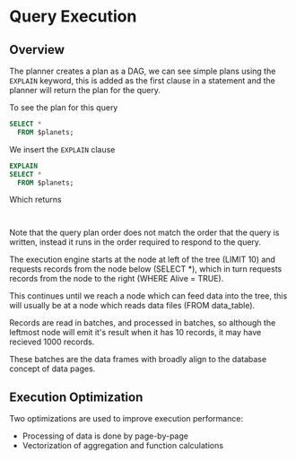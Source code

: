 # Query Execution

## Overview

The planner creates a plan as a DAG, we can see simple plans using the `EXPLAIN` keyword, this is added as the first clause in a statement and the planner will return the plan for the query.

To see the plan for this query

~~~sql
SELECT *
  FROM $planets;
~~~

We insert the `EXPLAIN` clause

~~~sql
EXPLAIN
SELECT *
  FROM $planets;
~~~

Which returns

~~~


~~~

Note that the query plan order does not match the order that the query is written, instead it runs in the order required to respond to the query.

The execution engine starts at the node at left of the tree (LIMIT 10) and requests records from the node below (SELECT *), which in turn requests records from the node to the right (WHERE Alive = TRUE).

This continues until we reach a node which can feed data into the tree, this will usually be at a node which reads data files (FROM data_table).

Records are read in batches, and processed in batches, so although the leftmost node will emit it's result when it has 10 records, it may have recieved 1000 records.

These batches are the data frames with broadly align to the database concept of data pages.

## Execution Optimization

Two optimizations are used to improve execution performance:

- Processing of data is done by page-by-page
- Vectorization of aggregation and function calculations